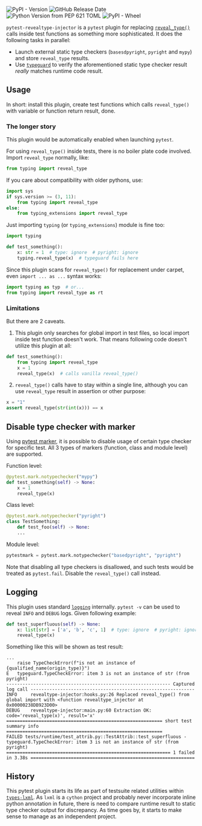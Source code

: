 ![PyPI - Version](https://img.shields.io/pypi/v/pytest-revealtype-injector)
![GitHub Release Date](https://img.shields.io/github/release-date/abelcheung/pytest-revealtype-injector)
![Python Version from PEP 621 TOML](https://img.shields.io/python/required-version-toml?tomlFilePath=https%3A%2F%2Fgithub.com%2Fabelcheung%2Fpytest-revealtype-injector%2Fraw%2Frefs%2Fheads%2Fmain%2Fpyproject.toml)
![PyPI - Wheel](https://img.shields.io/pypi/wheel/pytest-revealtype-injector)

`pytest-revealtype-injector` is a `pytest` plugin for replacing [`reveal_type()`](https://docs.python.org/3/library/typing.html#typing.reveal_type) calls inside test functions as something more sophisticated. It does the following tasks in parallel:

- Launch external static type checkers (`basesdpyright`, `pyright` and `mypy`) and store `reveal_type` results.
- Use [`typeguard`](https://github.com/agronholm/typeguard) to verify the aforementioned static type checker result _really_ matches runtime code result.

## Usage

In short: install this plugin, create test functions which calls `reveal_type()` with variable or function return result, done.

### The longer story

This plugin would be automatically enabled when launching `pytest`.

For using `reveal_type()` inside tests, there is no boiler plate code involved. Import `reveal_type` normally, like:

```python
from typing import reveal_type
```

If you care about compatibility with older pythons, use:

```python
import sys
if sys.version >= (3, 11):
    from typing import reveal_type
else:
    from typing_extensions import reveal_type
```

Just importing `typing` (or `typing_extensions`) module is fine too:

```python
import typing

def test_something():
    x: str = 1  # type: ignore  # pyright: ignore
    typing.reveal_type(x)  # typeguard fails here
```

Since this plugin scans for `reveal_type()` for replacement under carpet, even `import ... as ...` syntax works:

```python
import typing as typ  # or...
from typing import reveal_type as rt
```

### Limitations

But there are 2 caveats.

1. This plugin only searches for global import in test files, so local import inside test function doesn't work. That means following code doesn't utilize this plugin at all:

```python
def test_something():
    from typing import reveal_type
    x = 1
    reveal_type(x)  # calls vanilla reveal_type()
```

2. `reveal_type()` calls have to stay within a single line, although you can use `reveal_type` result in assertion or other purpose:

```python
x = "1"
assert reveal_type(str(int(x))) == x
```

## Disable type checker with marker

Using [pytest marker](https://docs.pytest.org/en/stable/example/markers.html), it is possible to disable usage of certain type checker for specific test. All 3 types of markers (function, class and module level) are supported.

Function level:
```python
@pytest.mark.notypechecker("mypy")
def test_something(self) -> None:
    x = 1
    reveal_type(x)
```

Class level:
```python
@pytest.mark.notypechecker("pyright")
class TestSomething:
    def test_foo(self) -> None:
    ...
```

Module level:
```python
pytestmark = pytest.mark.notypechecker("basedpyright", "pyright")
```

Note that disabling all type checkers is disallowed, and such tests would be treated as `pytest.fail`. Disable the `reveal_type()` call instead.

## Logging

This plugin uses standard [`logging`](https://docs.python.org/3/library/logging.html) internally. `pytest -v` can be used to reveal `INFO` and `DEBUG` logs. Given following example:

```python
def test_superfluous(self) -> None:
    x: list[str] = ['a', 'b', 'c', 1]  # type: ignore  # pyright: ignore
    reveal_type(x)
```

Something like this will be shown as test result:

```
...
    raise TypeCheckError(f"is not an instance of {qualified_name(origin_type)}")
E   typeguard.TypeCheckError: item 3 is not an instance of str (from pyright)
------------------------------------------------------------- Captured log call -------------------------------------------------------------
INFO     revealtype-injector:hooks.py:26 Replaced reveal_type() from global import with <function revealtype_injector at 0x00000238DB923D00>
DEBUG    revealtype-injector:main.py:60 Extraction OK: code='reveal_type(x)', result='x'
========================================================== short test summary info ==========================================================
FAILED tests/runtime/test_attrib.py::TestAttrib::test_superfluous - typeguard.TypeCheckError: item 3 is not an instance of str (from pyright)
============================================================= 1 failed in 3.38s =============================================================
```


## History

This pytest plugin starts its life as part of testsuite related utilities within [`types-lxml`](https://github.com/abelcheung/types-lxml). As `lxml` is a `cython` project and probably never incorporate inline python annotation in future, there is need to compare runtime result to static type checker output for discrepancy. As time goes by, it starts to make sense to manage as an independent project.
